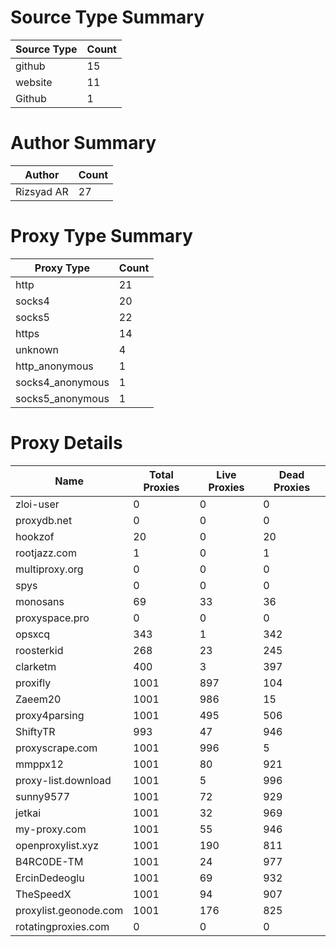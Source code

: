 # Source Type Summary

| Source Type | Count |
|-------------|-------|
| github | 15 |
| website | 11 |
| Github | 1 |


# Author Summary

| Author | Count |
|--------|-------|
| Rizsyad AR | 27 |


# Proxy Type Summary

| Proxy Type | Count |
|------------|-------|
| http | 21 |
| socks4 | 20 |
| socks5 | 22 |
| https | 14 |
| unknown | 4 |
| http_anonymous | 1 |
| socks4_anonymous | 1 |
| socks5_anonymous | 1 |


# Proxy Details

| Name | Total Proxies | Live Proxies | Dead Proxies |
|------|---------------|--------------|---------------|
| zloi-user | 0 | 0 | 0 |
| proxydb.net | 0 | 0 | 0 |
| hookzof | 20 | 0 | 20 |
| rootjazz.com | 1 | 0 | 1 |
| multiproxy.org | 0 | 0 | 0 |
| spys | 0 | 0 | 0 |
| monosans | 69 | 33 | 36 |
| proxyspace.pro | 0 | 0 | 0 |
| opsxcq | 343 | 1 | 342 |
| roosterkid | 268 | 23 | 245 |
| clarketm | 400 | 3 | 397 |
| proxifly | 1001 | 897 | 104 |
| Zaeem20 | 1001 | 986 | 15 |
| proxy4parsing | 1001 | 495 | 506 |
| ShiftyTR | 993 | 47 | 946 |
| proxyscrape.com | 1001 | 996 | 5 |
| mmppx12 | 1001 | 80 | 921 |
| proxy-list.download | 1001 | 5 | 996 |
| sunny9577 | 1001 | 72 | 929 |
| jetkai | 1001 | 32 | 969 |
| my-proxy.com | 1001 | 55 | 946 |
| openproxylist.xyz | 1001 | 190 | 811 |
| B4RC0DE-TM | 1001 | 24 | 977 |
| ErcinDedeoglu | 1001 | 69 | 932 |
| TheSpeedX | 1001 | 94 | 907 |
| proxylist.geonode.com | 1001 | 176 | 825 |
| rotatingproxies.com | 0 | 0 | 0 |

